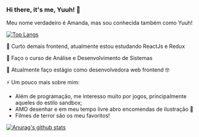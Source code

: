 ### Hi there, it's me, Yuuh! 👋

Meu nome verdadeiro é Amanda, mas sou conhecida também como Yuuh!

[![Top Langs](https://github-readme-stats.vercel.app/api/top-langs/?username=ayuka1&layout=compact)](https://github.com/anuraghazra/github-readme-stats)

🌱 Curto demais frontend, atualmente estou estudando ReactJs e Redux


💬 Faço o curso de Análise e Desenvolvimento de Sistemas


🔭 Atualmente faço estágio como desenvolvedora web frontend 🤓


⚡ Um pouco mais sobre mim: 
  - Além de programação, me interesso muito por jogos, principalmente aqueles do estilo sandbox;
  - AMO desenhar e em meu tempo livre abro encomendas de ilustração 👯
  - Filmes de terror são os meu favoritos! 

<!--
**Ayuka1/Ayuka1** is a ✨ _special_ ✨ repository because its `README.md` (this file) appears on your GitHub profile.

Here are some ideas to get you started:

- 🔭 I’m currently working on ...
- 🌱 I’m currently learning ...
- 👯 I’m looking to collaborate on ...
- 🤔 I’m looking for help with ...
- 💬 Ask me about ...
- 📫 How to reach me: ...
- 😄 Pronouns: ...
- ⚡ Fun fact: ...
-->
[![Anurag's github stats](https://github-readme-stats.vercel.app/api?username=ayuka1&show_icons=true)](https://github.com/anuraghazra/github-readme-stats)
